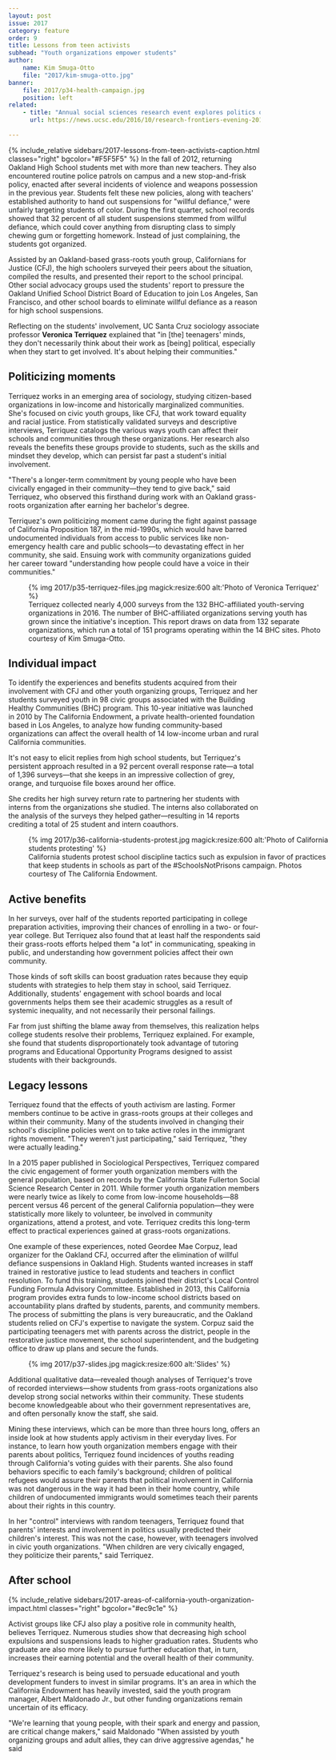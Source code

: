 ```yaml
---
layout: post
issue: 2017
category: feature
order: 9
title: Lessons from teen activists
subhead: "Youth organizations empower students"
author:
    name: Kim Smuga-Otto
    file: "2017/kim-smuga-otto.jpg"
banner:
    file: 2017/p34-health-campaign.jpg
    position: left
related:
    - title: "Annual social sciences research event explores politics of change"
      url: https://news.ucsc.edu/2016/10/research-frontiers-evening-2016.html
    
---
```

{% include_relative sidebars/2017-lessons-from-teen-activists-caption.html classes="right" bgcolor="#F5F5F5" %}
In the fall of 2012, returning Oakland High School students met with more than new teachers. They also encountered routine police patrols on campus and a new stop-and-frisk policy, enacted after several incidents of violence and weapons possession in the previous year. Students felt these new policies, along with teachers&#39; established authority to hand out suspensions for &quot;willful defiance,&quot; were unfairly targeting students of color. During the first quarter, school records showed that 32 percent of all student suspensions stemmed from willful defiance, which could cover anything from disrupting class to simply chewing gum or forgetting homework. Instead of just complaining, the students got organized.

Assisted by an Oakland-based grass-roots youth group, Californians for Justice (CFJ), the high schoolers surveyed their peers about the situation, compiled the results, and presented their report to the school principal. Other social advocacy groups used the students&#39; report to pressure the Oakland Unified School District Board of Education to join Los Angeles, San Francisco, and other school boards to eliminate willful defiance as a reason for high school suspensions.

Reflecting on the students&#39; involvement, UC Santa Cruz sociology associate professor **Veronica Terriquez** explained that &quot;in [the] teenagers&#39; minds, they don&#39;t necessarily think about their work as [being] political, especially when they start to get involved. It&#39;s about helping their communities.&quot;

## Politicizing moments ##

Terriquez works in an emerging area of sociology, studying citizen-based organizations in low-income and historically marginalized communities. She&#39;s focused on civic youth groups, like CFJ, that work toward equality and racial justice. From statistically validated surveys and descriptive interviews, Terriquez catalogs the various ways youth can affect their schools and communities through these organizations. Her research also reveals the benefits these groups provide to students, such as the skills and mindset they develop, which can persist far past a student&#39;s initial involvement.

&quot;There&#39;s a longer-term commitment by young people who have been civically engaged in their community—they tend to give back,&quot; said Terriquez, who observed this firsthand during work with an Oakland grass-roots organization after earning her bachelor&#39;s degree.

Terriquez&#39;s own politicizing moment came during the fight against passage of California Proposition 187, in the mid-1990s, which would have barred undocumented individuals from access to public services like non-emergency health care and public schools—to devastating effect in her community, she said. Ensuing work with community organizations guided her career toward &quot;understanding how people could have a voice in their communities.&quot;

<figure class="" style="width:600px;">
  {% img 2017/p35-terriquez-files.jpg magick:resize:600 alt:'Photo of Veronica Terriquez' %}
  <figcaption>Terriquez collected nearly 4,000 surveys from the 132 BHC-affiliated youth-serving organizations in 2016. The number of BHC-affiliated organizations serving youth has grown since the initiative&#39;s inception. This report draws on data from 132 separate organizations, which run a total of 151 programs operating within the 14 BHC sites. Photo courtesy of Kim Smuga-Otto.
</figcaption>
</figure>

## Individual impact ##

To identify the experiences and benefits students acquired from their involvement with CFJ and other youth organizing groups, Terriquez and her students surveyed youth in 98 civic groups associated with the Building Healthy Communities (BHC) program. This 10-year initiative was launched in 2010 by
The California Endowment, a private health-oriented foundation based in Los Angeles, to analyze how funding community-based organizations can affect the overall health of 14 low-income urban and rural California communities.

It&#39;s not easy to elicit replies from high school students, but Terriquez&#39;s persistent approach resulted in a 92 percent overall response rate—a total of 1,396 surveys—that she keeps in an impressive collection of grey, orange, and turquoise file boxes around her office.

She credits her high survey return rate to partnering her students with interns from the organizations she studied. The interns also collaborated on the analysis of the surveys they helped gather—resulting in 14 reports crediting a total of 25 student and intern coauthors.

<figure class="" style="width:600px;">
  {% img 2017/p36-california-students-protest.jpg magick:resize:600 alt:'Photo of California students protesting' %}
  <figcaption>California students protest school discipline tactics such as expulsion in favor of practices that keep students in schools as part of the #SchoolsNotPrisons campaign. Photos courtesy of The California Endowment.
</figcaption>
</figure>

## Active benefits ##

In her surveys, over half of the students reported participating in college preparation activities, improving their chances of enrolling in a two- or four-year college. But Terriquez also found that at least half the respondents said their grass-roots efforts helped them &quot;a lot&quot; in communicating, speaking in public, and understanding how government policies affect their own community.

Those kinds of soft skills can boost graduation rates because they equip students with strategies to help them stay in school, said Terriquez. Additionally, students&#39; engagement with school boards and local governments helps them see their academic struggles as a result of systemic inequality, and not necessarily their personal failings.

Far from just shifting the blame away from themselves, this realization helps college students resolve their problems, Terriquez explained. For example, she found that students disproportionately took advantage of tutoring programs and Educational Opportunity Programs designed to assist students with their backgrounds.

## Legacy lessons ##

Terriquez found that the effects of youth activism are lasting. Former members continue to be active in grass-roots groups at their colleges and within their community. Many of the students involved in changing their school&#39;s discipline policies went on to take active roles in the immigrant rights movement. &quot;They weren&#39;t just participating,&quot; said Terriquez, &quot;they were actually leading.&quot;

In a 2015 paper published in Sociological Perspectives, Terriquez compared the civic engagement of former youth organization members with the general population, based on records by the California State Fullerton Social Science Research Center in 2011. While former youth organization members were nearly twice as likely to come from low-income households—88 percent versus 46 percent of the general California population—they were statistically more likely to volunteer, be involved in community organizations, attend a protest, and vote. Terriquez credits this long-term effect to practical experiences gained at grass-roots organizations.

One example of these experiences, noted Geordee Mae Corpuz, lead organizer for the Oakland CFJ, occurred after the elimination of willful defiance suspensions in Oakland High. Students wanted increases in staff trained in restorative justice to lead students and teachers in conflict resolution. To fund this training, students joined their district&#39;s Local Control Funding Formula Advisory Committee. Established in 2013, this California program provides extra funds to low-income school districts based on accountability plans drafted by students, parents, and community members. The process of submitting the plans is very bureaucratic, and the Oakland students relied on CFJ&#39;s expertise to navigate the system. Corpuz said the participating teenagers met with parents across the district, people in the restorative justice movement, the school superintendent, and the budgeting office to draw up plans and secure the funds.

<figure class="" style="width:600px;">
  {% img 2017/p37-slides.jpg magick:resize:600 alt:'Slides' %}
</figure>

Additional qualitative data—revealed though analyses of Terriquez&#39;s trove of recorded interviews—show students from grass-roots organizations also develop strong social networks within their community. These students become knowledgeable about who their government representatives are, and often personally know the staff, she said.

Mining these interviews, which can be more than three hours long, offers an inside look at how students apply activism in their everyday lives. For instance, to learn how youth organization members engage with their parents about politics, Terriquez found incidences of youths reading through California&#39;s voting guides with their parents. She also found behaviors specific to each family&#39;s background; children of political refugees would assure their parents that political involvement in California was not dangerous in the way it had been in their home country, while children of undocumented immigrants would sometimes teach their parents about their rights in this country.

In her &quot;control&quot; interviews with random teenagers, Terriquez found that parents&#39; interests and involvement in politics usually predicted their children&#39;s interest. This was not the case, however, with teenagers involved in civic youth organizations. &quot;When children are very civically engaged, they politicize their parents,&quot; said Terriquez.

## After school ##

{% include_relative sidebars/2017-areas-of-california-youth-organization-impact.html classes="right" bgcolor="#ec9c1e" %}

Activist groups like CFJ also play a positive role in community health, believes Terriquez. Numerous studies show that decreasing high school expulsions and suspensions leads to higher graduation rates. Students who graduate are also more likely to pursue further education that, in turn, increases their earning potential and the overall health of their community.

Terriquez&#39;s research is being used to persuade educational and youth development funders to invest in similar programs. It&#39;s an area in which the California Endowment has heavily invested, said the youth program manager, Albert Maldonado Jr., but other funding organizations remain uncertain of its efficacy.

&quot;We&#39;re learning that young people, with their spark and energy and passion, are critical change makers,&quot; said Maldonado &quot;When assisted by youth organizing groups and adult allies, they can drive aggressive agendas,&quot; he said
